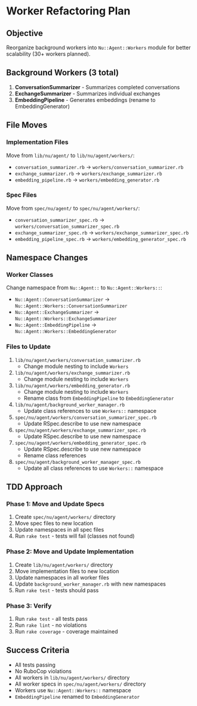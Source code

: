# Worker Refactoring Plan

## Objective
Reorganize background workers into `Nu::Agent::Workers` module for better scalability (30+ workers planned).

## Background Workers (3 total)
1. **ConversationSummarizer** - Summarizes completed conversations
2. **ExchangeSummarizer** - Summarizes individual exchanges
3. **EmbeddingPipeline** - Generates embeddings (rename to EmbeddingGenerator)

## File Moves

### Implementation Files
Move from `lib/nu/agent/` to `lib/nu/agent/workers/`:
- `conversation_summarizer.rb` → `workers/conversation_summarizer.rb`
- `exchange_summarizer.rb` → `workers/exchange_summarizer.rb`
- `embedding_pipeline.rb` → `workers/embedding_generator.rb`

### Spec Files
Move from `spec/nu/agent/` to `spec/nu/agent/workers/`:
- `conversation_summarizer_spec.rb` → `workers/conversation_summarizer_spec.rb`
- `exchange_summarizer_spec.rb` → `workers/exchange_summarizer_spec.rb`
- `embedding_pipeline_spec.rb` → `workers/embedding_generator_spec.rb`

## Namespace Changes

### Worker Classes
Change namespace from `Nu::Agent::` to `Nu::Agent::Workers::`:
- `Nu::Agent::ConversationSummarizer` → `Nu::Agent::Workers::ConversationSummarizer`
- `Nu::Agent::ExchangeSummarizer` → `Nu::Agent::Workers::ExchangeSummarizer`
- `Nu::Agent::EmbeddingPipeline` → `Nu::Agent::Workers::EmbeddingGenerator`

### Files to Update
1. `lib/nu/agent/workers/conversation_summarizer.rb`
   - Change module nesting to include `Workers`
2. `lib/nu/agent/workers/exchange_summarizer.rb`
   - Change module nesting to include `Workers`
3. `lib/nu/agent/workers/embedding_generator.rb`
   - Change module nesting to include `Workers`
   - Rename class from `EmbeddingPipeline` to `EmbeddingGenerator`
4. `lib/nu/agent/background_worker_manager.rb`
   - Update class references to use `Workers::` namespace
5. `spec/nu/agent/workers/conversation_summarizer_spec.rb`
   - Update RSpec.describe to use new namespace
6. `spec/nu/agent/workers/exchange_summarizer_spec.rb`
   - Update RSpec.describe to use new namespace
7. `spec/nu/agent/workers/embedding_generator_spec.rb`
   - Update RSpec.describe to use new namespace
   - Rename class references
8. `spec/nu/agent/background_worker_manager_spec.rb`
   - Update all class references to use `Workers::` namespace

## TDD Approach

### Phase 1: Move and Update Specs
1. Create `spec/nu/agent/workers/` directory
2. Move spec files to new location
3. Update namespaces in all spec files
4. Run `rake test` - tests will fail (classes not found)

### Phase 2: Move and Update Implementation
1. Create `lib/nu/agent/workers/` directory
2. Move implementation files to new location
3. Update namespaces in all worker files
4. Update `background_worker_manager.rb` with new namespaces
5. Run `rake test` - tests should pass

### Phase 3: Verify
1. Run `rake test` - all tests pass
2. Run `rake lint` - no violations
3. Run `rake coverage` - coverage maintained

## Success Criteria
- All tests passing
- No RuboCop violations
- All workers in `lib/nu/agent/workers/` directory
- All worker specs in `spec/nu/agent/workers/` directory
- Workers use `Nu::Agent::Workers::` namespace
- `EmbeddingPipeline` renamed to `EmbeddingGenerator`
